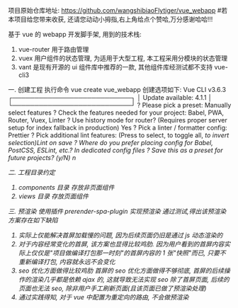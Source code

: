 项目原始仓库地址: https://github.com/wangshibiaoFlytiger/vue_webapp #若本项目给您带来收获, 还请您动动小拇指,右上角给点个赞哈,万分感谢哈哈!!!

基于 vue 的 webapp 开发脚手架, 用到的技术栈:

1. vue-router
   用于路由管理
2. vuex
   用户组件的状态管理, 为适用于大型工程, 本工程采用分模块的状态管理
3. vant
   是现有开源的 ui 组件库中推荐的一款, 其他组件库经测试都不支持 vue-cli3

一. 创建工程
执行命令 vue create vue_webapp
创建选项如下:
Vue CLI v3.6.3
┌───────────────────────────┐
│ Update available: 4.1.1 │
└───────────────────────────┘
? Please pick a preset: Manually select features
? Check the features needed for your project: Babel, PWA, Router, Vuex, Linter
? Use history mode for router? (Requires proper server setup for index fallback in production) Yes
? Pick a linter / formatter config: Prettier
? Pick additional lint features: (Press <space> to select, <a> to toggle all, <i> to invert selection)Lint on save
? Where do you prefer placing config for Babel, PostCSS, ESLint, etc.? In dedicated config files
? Save this as a preset for future projects? (y/N) n

二. 工程目录约定

1. components 目录
   存放非页面组件
2. views 目录
   存放页面组件

三. 预渲染
使用插件 prerender-spa-plugin 实现预渲染
通过测试,得出该预渲染方案存在如下缺陷

1. 实际上仅能解决首屏加载慢的问题, 因为后续页面仍旧是通过 js 动态渲染的
2. 对于内容经常变化的首屏, 该方案也显得比较鸡肋.
   因为用户看到的首屏内容实际上仅仅是"项目做编译打包那一时刻"的首屏内容的 1 张"快照"而已, 只要不重新编译打包, 内容就永远不会变化
3. seo 优化方面做得比较鸡肋
   首屏的 seo 优化方面做得不够彻底, 首屏的后续操作的渲染几乎都是依赖 ajax 的, 这就导致无法实现 seo
   除了首屏页面, 后续的页面也无法 seo, 除非用户手工刷新页面(且该页面已做了预渲染处理)
4. 通过实践得知, 对于 vue 中配置为重定向的路由, 不会做预渲染
